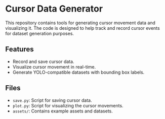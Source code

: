 # Cursor Data Generator

This repository contains tools for generating cursor movement data and visualizing it. The code is designed to help track and record cursor events for dataset generation purposes.

## Features

- Record and save cursor data.
- Visualize cursor movement in real-time.
- Generate YOLO-compatible datasets with bounding box labels.

## Files

- `save.py`: Script for saving cursor data.
- `plot.py`: Script for visualizing the cursor movements.
- `assets/`: Contains example assets and datasets.

